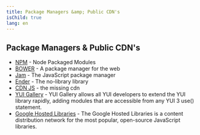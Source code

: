```yaml
---
title: Package Managers &amp; Public CDN's
isChild: true
lang: en
---
```


## Package Managers &amp; Public CDN's

* [NPM](https://npmjs.org/) - Node Packaged Modules
* [BOWER](http://twitter.github.com/bower/) - A package manager for the web
* [Jam](http://jamjs.org/) - The JavaScript package manager
* [Ender](http://ender.no.de/) - The no-library library
* [CDN JS](http://cdnjs.com/) - the missing cdn
* [YUI Gallery](http://yuilibrary.com/gallery/) - YUI Gallery allows all YUI developers to extend the YUI library rapidly, adding modules that are accessible from any YUI 3 use() statement.
* [Google Hosted Libraries](https://developers.google.com/speed/libraries/) - The Google Hosted Libraries is a content distribution network for the most popular, open-source JavaScript libraries.